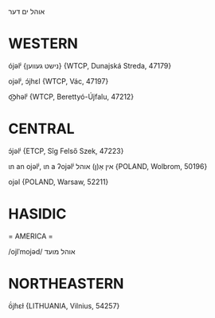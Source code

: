 אוהל
ים
דער

WESTERN
========

ójəlʲ {נישט געווען} {WTCP, Dunajská Streda, 47179}

ojəlʲ, ɔ́jhɛl {WTCP, Vác, 47197}

o͜͡ɔhəlʲ {WTCP, Berettyó-Újfalu, 47212}

CENTRAL
========

ɔ́jəlʲ {ETCP, Sîg Felső Szek, 47223}

ɩn an ojəlʲ, ɩn a ʔojəlʲ אין אַ(ן) אוהל  {POLAND, Wolbrom, 50196}

ojəl {POLAND, Warsaw, 52211}

HASIDIC
=======
= AMERICA = 

/ojlˈmojəd/ אוהל מועד

NORTHEASTERN
==============

ö́jɦɛɫ {LITHUANIA, Vilnius, 54257}
